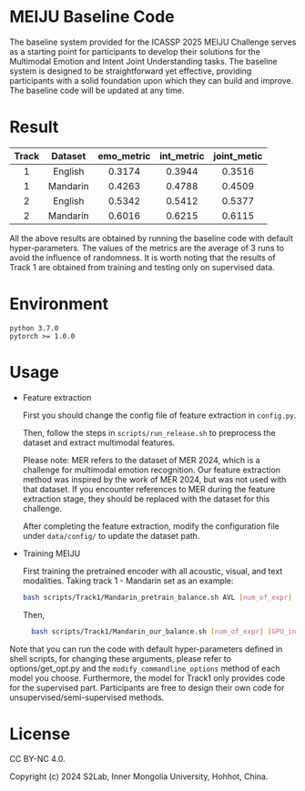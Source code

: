 # MEIJU Baseline Code

The baseline system provided for the ICASSP 2025 MEIJU Challenge serves as a starting point for participants to develop their solutions for the Multimodal Emotion and Intent Joint Understanding tasks. The baseline system is designed to be straightforward yet effective, providing participants with a solid foundation upon which they can build and improve. The baseline code will be updated at any time.

# Result


| Track | Dataset  | emo_metric | int_metric | joint_metic 
| :---: |:--------:|:----------:|:----------:|:-----------:
| 1 | English  |   0.3174   |   0.3944   |   0.3516    
| 1 | Mandarin |   0.4263   |   0.4788   |   0.4509    
| 2 | English  |   0.5342   |   0.5412   |   0.5377
| 2 | Mandarin |   0.6016   |   0.6215   |   0.6115

All the above results are obtained by running the baseline code with default hyper-parameters. The values of the metrics are the average of 3 runs to 
avoid the influence of randomness. It is worth noting that the results of Track 1 are obtained from training and testing only on supervised data.

# Environment

    python 3.7.0
    pytorch >= 1.0.0

# Usage

*   Feature extraction

    First you should change the config file of feature extraction in `config.py`.

    Then, follow the steps in `scripts/run_release.sh` to preprocess the dataset and extract multimodal features.
    
    Please note: MER refers to the dataset of MER 2024, which is a challenge for multimodal emotion recognition. Our feature extraction method was inspired by the work of MER 2024, but was not used with that dataset. If you encounter references to MER during the feature extraction stage, they should be replaced with the dataset for this challenge.
    
    After completing the feature extraction, modify the configuration file under `data/config/` to update the dataset path.

*   Training MEIJU

    First training the pretrained encoder with all acoustic, visual, and text modalities. Taking track 1 - Mandarin set as an example:

    ```bash
    bash scripts/Track1/Mandarin_pretrain_balance.sh AVL [num_of_expr] [GPU_index]
    ```

    Then,

    ```bash
      bash scripts/Track1/Mandarin_our_balance.sh [num_of_expr] [GPU_index]
    ```

Note that you can run the code with default hyper-parameters defined in shell scripts, for changing these arguments, please refer to options/get\_opt.py and the `modify_commandline_options` method of each model you choose.
Furthermore, the model for Track1 only provides code for the supervised part. Participants are free to design their own code for unsupervised/semi-supervised methods.

# License

CC BY-NC 4.0.

Copyright (c) 2024 S2Lab, Inner Mongolia University, Hohhot, China.
